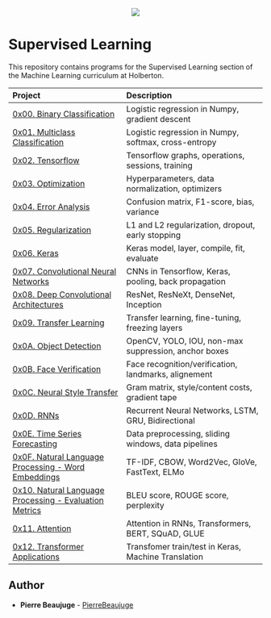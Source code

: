 <p align="center">
  <img src="http://www.holbertonschool.com/holberton-logo.png">
</p>

# Supervised Learning

This repository contains programs for the Supervised Learning section of the Machine Learning curriculum at Holberton.

| Project                                                                        | Description                                          |
| :----------------------------------------------------------------------------- | :--------------------------------------------------- |
| [0x00. Binary Classification](./0x00-binary_classification)                     | Logistic regression in Numpy, gradient descent       |
| [0x01. Multiclass Classification](./0x01-multiclass_classification)             | Logistic regression in Numpy, softmax, cross-entropy |
| [0x02. Tensorflow](./0x02-tensorflow)                                           | Tensorflow graphs, operations, sessions, training    |
| [0x03. Optimization](./0x03-optimization)                                       | Hyperparameters, data normalization, optimizers      |
| [0x04. Error Analysis](./0x04-error_analysis)                                   | Confusion matrix, F1-score, bias, variance           |
| [0x05. Regularization](./0x05-regularization)                                   | L1 and L2 regularization, dropout, early stopping    |
| [0x06. Keras](./0x06-keras)                                                     | Keras model, layer, compile, fit, evaluate           |
| [0x07. Convolutional Neural Networks](./0x07-cnn)                               | CNNs in Tensorflow, Keras, pooling, back propagation |
| [0x08. Deep Convolutional Architectures](./0x08-deep_cnns)                      | ResNet, ResNeXt, DenseNet, Inception                 |
| [0x09. Transfer Learning](./0x09-transfer_learning)                             | Transfer learning, fine-tuning, freezing layers      |
| [0x0A. Object Detection](./0x0A-object_detection)                               | OpenCV, YOLO, IOU, non-max suppression, anchor boxes |
| [0x0B. Face Verification](./0x0B-face_verification)                             | Face recognition/verification, landmarks, alignement |
| [0x0C. Neural Style Transfer](./0x0C-neural_style_transfer)                     | Gram matrix, style/content costs, gradient tape      |
| [0x0D. RNNs](./0x0D-RNNs)                                                       | Recurrent Neural Networks, LSTM, GRU, Bidirectional  |
| [0x0E. Time Series Forecasting](./0x0E-time_series)                             | Data preprocessing, sliding windows, data pipelines  |
| [0x0F. Natural Language Processing - Word Embeddings](./0x0F-word_embeddings)   | TF-IDF, CBOW, Word2Vec, GloVe, FastText, ELMo        |
| [0x10. Natural Language Processing - Evaluation Metrics](./0x10-nlp_metrics)    | BLEU score, ROUGE score, perplexity                  |
| [0x11. Attention](./0x11-attention)                                             | Attention in RNNs, Transformers, BERT, SQuAD, GLUE   |
| [0x12. Transformer Applications](./0x12-transformer_apps)                       | Transfomer train/test in Keras, Machine Translation  |

## Author

- **Pierre Beaujuge** - [PierreBeaujuge](https://github.com/PierreBeaujuge)